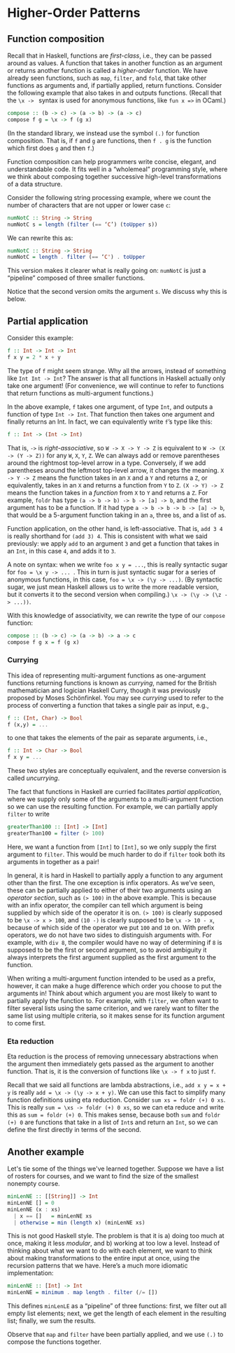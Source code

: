 # Higher-Order Patterns

## Function composition

Recall that in Haskell, functions are _first-class_, i.e., they can be passed
around as values. A function that takes in another function as an argument or
returns another function is called a _higher-order_ function. We have already
seen functions, such as `map`, `filter`, and `fold`, that take other functions
as arguments and, if partially applied, return functions.
Consider the following example that also takes in and outputs functions.
(Recall that the `\x -> ` syntax is used for anonymous functions, like
`fun x =>` in OCaml.)

```Haskell
compose :: (b -> c) -> (a -> b) -> (a -> c)
compose f g = \x -> f (g x)
```

(In the standard library, we instead use the symbol `(.)` for function
composition. That is, if `f` and `g` are functions, then `f . g` is the
function which first does `g` and then `f`.)

Function composition can help programmers write concise, elegant, and
understandable code. It fits well in a “wholemeal” programming style, where we
think about composing together successive high-level transformations of a data
structure.

Consider the following string processing example, where we count the number
of characters that are not upper or lower case `c`:

```Haskell
numNotC :: String -> String
numNotC s = length (filter (== ‘C’) (toUpper s))
```

We can rewrite this as:

```Haskell
numNotC :: String -> String
numNotC = length . filter (== ‘C') . toUpper
```

This version makes it clearer what is really going on: `numNotC` is just a
“pipeline” composed of three smaller functions.

Notice that the second version omits the argument `s`. We discuss why this is
below.

## Partial application

Consider this example:

```Haskell
f :: Int -> Int -> Int
f x y = 2 * x + y
```

The type of `f` might seem strange. Why all the arrows, instead of something
like `Int Int -> Int`? The answer is that all functions in Haskell actually
only take one argument! (For convenience, we will continue to refer to
functions that return functions as multi-argument functions.)

In the above example, `f` takes one argument, of type `Int`, and outputs a
function of type `Int -> Int`. That function then takes one argument and
finally returns an Int. In fact, we can equivalently write `f`’s type like
this:

```Haskell
f :: Int -> (Int -> Int)
```

That is, `->` is _right-associative_, so `W -> X -> Y -> Z` is equivalent to
`W -> (X -> (Y -> Z))` for any `W`, `X`, `Y`, `Z`. We can always add or remove
parentheses around the rightmost top-level arrow in a type. Conversely, if we
add parentheses around the leftmost top-level arrow, it changes the meaning.
`X -> Y -> Z` means the function takes in an `X` and a `Y` and returns a `Z`,
or equivalently, takes in an `X` and returns a function from `Y` to `Z`.
`(X -> Y) -> Z` means the function takes in a _function_ from `X` to `Y`
and returns a `Z`. For example, `foldr` has type
`(a -> b -> b) -> b -> [a] -> b`, and the first argument has to be a function.
If it had type `a -> b -> b -> b -> [a] -> b`, that would be a 5-argument
function taking in an `a`, three `b`s, and a list of `a`s.

Function application, on the other hand, is left-associative. That is,
`add 3 4` is really shorthand for `(add 3) 4`.  This is consistent with what we
said  previously: we apply `add` to an argument `3` and get a function that
takes in an `Int`, in this case `4`, and adds it to `3`.

A note on syntax: when we write `foo x y = ...`, this is really syntactic
sugar for `foo = \x y -> ... `. This in turn is just syntactic sugar for a
series of anonymous functions, in this case, `foo = \x -> (\y -> ...)`.
(By syntactic sugar, we just mean Haskell allows us to write the more
readable version, but it converts it to the second version when compiling.)
`\x -> (\y -> (\z -> ...))`.

With this knowledge of associativity, we can rewrite the type of our `compose`
function:

```Haskell
compose :: (b -> c) -> (a -> b) -> a -> c
compose f g x = f (g x)
```

### Currying

This idea of representing multi-argument functions as one-argument functions
returning functions is known as _currying_, named for the British mathematician
and logician Haskell Curry, though it was previously proposed by Moses
Schönfinkel. You may see _currying_ used to refer to the process of converting
a function that takes a single pair as input, e.g.,

```Haskell
f :: (Int, Char) -> Bool
f (x,y) = ...
```

to one that takes the elements of the pair as separate arguments, i.e.,

```Haskell
f :: Int -> Char -> Bool
f x y = ...
```

These two styles are conceptually equivalent, and the reverse conversion is
called _uncurrying_.

The fact that functions in Haskell are curried facilitates
_partial application_, where we supply only some of the arguments to a
multi-argument function so we can use the resulting function.
For example, we can partially apply `filter` to write

```Haskell
greaterThan100 :: [Int] -> [Int]
greaterThan100 = filter (> 100)
```

Here, we want a function from `[Int]` to `[Int]`, so we only supply the first
argument to `filter`. This would be much harder to do if `filter` took both its
arguments in together as a pair!

In general, it is hard in Haskell to partially apply a function to any argument
other than the first. The one exception is infix operators. As we’ve seen,
these can be partially applied to either of their two arguments using an
_operator section_, such as `(> 100)` in the above example. This is because
with an infix operator, the compiler can tell which argument is being supplied
by which side of the operator it is on. `(> 100)` is clearly supposed to be
`\x -> x > 100`, and `(10 -)` is clearly supposed to be `\x -> 10 - x`, because
of which side of the operator we put `100` and `10` on. With prefix operators,
we do not have two sides to distinguish arguments with. For example, with
`div 8`, the compiler would have no way of determining if `8` is supposed to be
the first or second argument, so to avoid ambiguity it always interprets the
first argument supplied as the first argument to the function.

When writing a multi-argument function intended to be used as a prefix,
however, it can make a huge difference which order you choose to put the
arguments in! Think about which argument you are most likely to want to
partially apply the function to. For example, with `filter`, we often want to
filter several lists using the same criterion, and we rarely want to filter the
same list using multiple criteria, so it makes sense for its function argument
to come first.

### Eta reduction
Eta reduction is the process of removing unnecessary abstractions when the
argument then immediately gets passed as the argument to another function.
That is, it is the conversion of functions like `\x -> f x` to just `f`.

Recall that we said all functions are lambda abstractions, i.e.,
`add x y = x + y` is really `add = \x -> (\y -> x + y)`. We can use this
fact to simplify many function definitions using eta reduction. Consider
`sum xs = foldr (+) 0 xs`. This is really `sum = \xs -> foldr (+) 0 xs`,
so we can eta reduce and write this as `sum = foldr (+) 0`. This makes
sense, because both `sum` and `foldr (+) 0` are functions that take in
a list of `Int`s and return an `Int`, so we can define the first directly in
terms of the second.

## Another example

Let's tie some of the things we've learned together.
Suppose we have a list of rosters for courses, and we want to find
the size of the smallest nonempty course.

```Haskell
minLenNE :: [[String]] -> Int
minLenNE [] = 0
minLenNE (x : xs)
  | x == []   = minLenNE xs
  | otherwise = min (length x) (minLenNE xs)
```

This is not good Haskell style. The problem is that it is a) doing too much at
once, making it less _modular_, and b) working at too low a level.
Instead of thinking about what we want
to do with each element, we want to think about making transformations to the
entire input at once, using the recursion patterns that we have.
Here’s a much more idiomatic implementation:

```Haskell
minLenNE :: [Int] -> Int
minLenNE = minimum . map length . filter (/= [])
```

This defines `minLenLE` as a “pipeline” of three functions:
first, we filter out all empty list elements;
next, we get the length of each element in the resulting list;
finally, we sum the results.

Observe that `map` and `filter` have been partially applied, and we use `(.)`
to compose the functions together.
